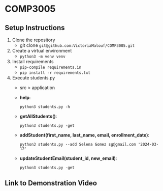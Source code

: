 # COMP3005

## Setup Instructions
1. Clone the repository 
    - git clone `git@github.com:VictoriaMalouf/COMP3005.git`
2. Create a virtual environment
    - `python3 -m venv venv`
3. Install requirements
    - `pip-compile requirements.in`
    - `pip install -r requirements.txt`
4. Execute students.py
    - src > application
    - **help**:

      `python3 students.py -h`
      
    - **getAllStudents()**:
    
      `python3 students.py -get`
      
    - **addStudent(first_name, last_name, email, enrollment_date)**:

      `python3 students.py --add Selena Gomez sg@gmail.com '2024-03-12'`
      
    - **updateStudentEmail(student_id, new_email)**:

      `python3 students.py -get`

## Link to Demonstration Video

